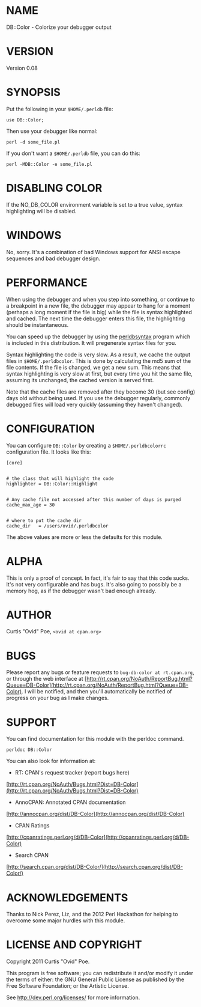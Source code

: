 # NAME

DB::Color - Colorize your debugger output

# VERSION

Version 0.08

# SYNOPSIS

Put the following in your `$HOME/.perldb` file:

    use DB::Color;

Then use your debugger like normal:

    perl -d some_file.pl

If you don't want a `$HOME/.perldb` file, you can do this:

    perl -MDB::Color -e some_file.pl

# DISABLING COLOR

If the NO_DB_COLOR environment variable is set to a true value, syntax
highlighting will be disabled.

# WINDOWS

No, sorry. It's a combination of bad Windows support for ANSI escape sequences
and bad debugger design.

# PERFORMANCE

When using the debugger and when you step into something, or continue to a
breakpoint in a new file, the debugger may appear to hang for a moment
(perhaps a long moment if the file is big) while the file is syntax
highlighted and cached. The next time the debugger enters this file, the
highlighting should be instantaneous.

You can speed up the debugger by using the [perldbsyntax](http://search.cpan.org/perldoc?perldbsyntax) program which is
included in this distribution. It will pregenerate syntax files for you.

Syntax highlighting the code is very slow. As a result, we cache the output
files in `$HOME/.perldbcolor`. This is done by calculating the md5 sum of the
file contents. If the file is changed, we get a new sum. This means that
syntax highlighting is very slow at first, but every time you hit the same
file, assuming its unchanged, the cached version is served first.

Note that the cache files are removed after they become 30 (but see config)
days old without being used. If you use the debugger regularly, commonly
debugged files will load very quickly (assuming they haven't changed).

# CONFIGURATION

You can configure `DB::Color` by creating a `$HOME/.perldbcolorrc`
configuration file. It looks like this:

    [core]
    

    # the class that will highlight the code
    highlighter = DB::Color::Highlight
    

    # Any cache file not accessed after this number of days is purged
    cache_max_age = 30
    

    # where to put the cache dir
    cache_dir   = /users/ovid/.perldbcolor
    

The above values are more or less the defaults for this module.

# ALPHA

This is only a proof of concept. In fact, it's fair to say that this code
sucks. It's not very configurable and has bugs. It's also going to possibly be
a memory hog, as if the debugger wasn't bad enough already.

# AUTHOR

Curtis "Ovid" Poe, `<ovid at cpan.org>`

# BUGS

Please report any bugs or feature requests to `bug-db-color at rt.cpan.org`,
or through the web interface at
[http://rt.cpan.org/NoAuth/ReportBug.html?Queue=DB-Color](http://rt.cpan.org/NoAuth/ReportBug.html?Queue=DB-Color).  I will be
notified, and then you'll automatically be notified of progress on your bug as
I make changes.

# SUPPORT

You can find documentation for this module with the perldoc command.

    perldoc DB::Color

You can also look for information at:

- RT: CPAN's request tracker (report bugs here)

[http://rt.cpan.org/NoAuth/Bugs.html?Dist=DB-Color](http://rt.cpan.org/NoAuth/Bugs.html?Dist=DB-Color)

- AnnoCPAN: Annotated CPAN documentation

[http://annocpan.org/dist/DB-Color](http://annocpan.org/dist/DB-Color)

- CPAN Ratings

[http://cpanratings.perl.org/d/DB-Color](http://cpanratings.perl.org/d/DB-Color)

- Search CPAN

[http://search.cpan.org/dist/DB-Color/](http://search.cpan.org/dist/DB-Color/)

# ACKNOWLEDGEMENTS

Thanks to Nick Perez, Liz, and the 2012 Perl Hackathon for helping to overcome
some major hurdles with this module.

# LICENSE AND COPYRIGHT

Copyright 2011 Curtis "Ovid" Poe.

This program is free software; you can redistribute it and/or modify it
under the terms of either: the GNU General Public License as published
by the Free Software Foundation; or the Artistic License.

See http://dev.perl.org/licenses/ for more information.

